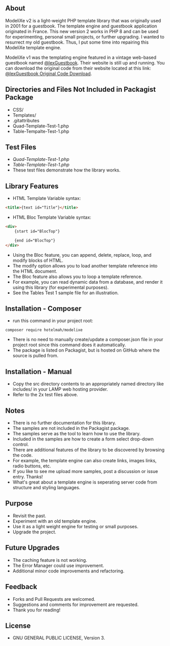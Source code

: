 ## About
ModeliXe v2 is a light-weight PHP template library that was originally used in 2001 for a guestbook. The template engine and guestbook application originated in France.
This new version 2 works in PHP 8 and can be used for experimenting, personal small projects, or further upgrading. I wanted to resurrect my old guestbook. Thus, I put some time into repairing this ModeliXe template engine.


ModeliXe v1 was the templating engine featured in a vintage web-based guestbook named [@lexGuestbook](https://www.alexguestbook.net/).
Their website is still up and running. You can download the original code from their website located at this link:
[@lexGuestbook Original Code Download](https://www.alexguestbook.net/livre-dor-gratuit-en-php/).


## Directories and Files Not Included in Packagist Package
- CSS/
- Templates/
- .gitattributes
- Quad-Template-Test-1.php
- Table-Tempalte-Test-1.php


## Test Files
- *Quad-Template-Test-1.php*
- *Table-Template-Test-1.php*
- These test files demonstrate how the library works.


## Library Features
- HTML Template Variable syntax:

```html
<title>{text id="Title"}</title>
```

- HTML Bloc Template Variable syntax:

```html
<div>
    {start id="BlocTop"}

    {end id="BlocTop"}
</div>
```

- Using the Bloc feature, you can append, delete, replace, loop, and modify blocks of HTML.
- The modify option allows you to load another template reference into the HTML document.
- The Bloc feature also allows you to loop a template reference.
- For example, you can read dynamic data from a database, and render it using this library (for experimental purposes).
- See the Tables Test 1 sample file for an illustration.


## Installation - Composer
- run this command in your project root:

`
composer require hotelmah/modelixe
`

- There is no need to manually create/update a composer.json file in your project root since this command does it automatically.
- The package is listed on Packagist, but is hosted on GitHub where the source is pulled from.


## Installation - Manual
- Copy the src directory contents to an appropriately named directory like includes/ in your LAMP web hosting provider.
- Refer to the 2x test files above.


## Notes
- There is no further documentation for this library.
- The samples are not included in the Packagist package.
- The samples serve as the tool to learn how to use the library.
- Included in the samples are how to create a form select drop-down control.
- There are additional features of the library to be discovered by browsing the code.
- For example, the template engine can also create links, images links, radio buttons, etc.
- If you like to see me upload more samples, post a discussion or issue entry. Thanks!
- What's great about a template engine is seperating server code from structure and styling languages.


## Purpose
- Revisit the past.
- Experiment with an old template engine.
- Use it as a light weight engine for testing or small purposes.
- Upgrade the project.


## Future Upgrades
- The caching feature is not working.
- The Error Manager could use improvement.
- Additional minor code improvements and refactoring.


## Feedback
- Forks and Pull Requests are welcomed.
- Suggestions and comments for improvement are requested.
- Thank you for reading!


## License
- GNU GENERAL PUBLIC LICENSE, Version 3.